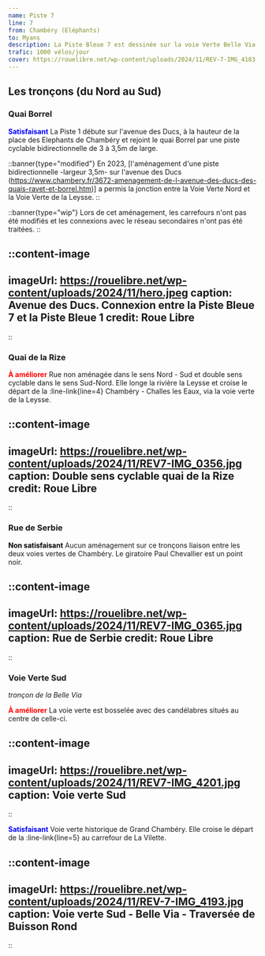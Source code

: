 ```yaml
---
name: Piste 7
line: 7
from: Chambéry (Eléphants) 
to: Myans
description: La Piste Bleue 7 est dessinée sur la voie Verte Belle Via (ex V63) et permet de relier Chambéry à Saint Baldoph sur le territoire de Grand Chambéry, puis de poursuivre vers Myans puis vers le lac Saint André. A terme elle permettra de connecter Albertville et Grenoble à vélo (projet).
trafic: 1000 vélos/jour
cover: https://rouelibre.net/wp-content/uploads/2024/11/REV-7-IMG_4183.jpg
---
```


## Les tronçons (du Nord au Sud)

### Quai Borrel

<span style="color:blue;font-weight:bold">Satisfaisant</span> La Piste 1 débute sur l'avenue des Ducs, à la hauteur de la place des Elephants de Chambéry et rejoint le quai Borrel par une piste cyclable bidirectionnelle de 3 à 3,5m de large.

::banner{type="modified"}
En 2023, [l'aménagement d'une piste bidirectionnelle -largeur 3,5m- sur l'avenue des Ducs (https://www.chambery.fr/3672-amenagement-de-l-avenue-des-ducs-des-quais-ravet-et-borrel.htm)] a permis la jonction entre la Voie Verte Nord et la Voie Verte de la Leysse.
::

::banner{type="wip"}
Lors de cet aménagement, les carrefours n'ont pas été modifiés et les connexions avec le réseau secondaires n'ont pas été traitées.
::

::content-image
---
imageUrl: https://rouelibre.net/wp-content/uploads/2024/11/hero.jpeg
caption: Avenue des Ducs. Connexion entre la Piste Bleue 7 et la Piste Bleue 1
credit: Roue Libre
---
::


### Quai de la Rize

<span style="color:red;font-weight:bold">À améliorer</span> Rue non aménagée dans le sens Nord - Sud et double sens cyclable dans le sens Sud-Nord. Elle longe  la rivière la Leysse et croise le départ de la :line-link{line=4} Chambéry - Challes les Eaux, via la voie verte de la Leysse.

::content-image
---
imageUrl: https://rouelibre.net/wp-content/uploads/2024/11/REV7-IMG_0356.jpg
caption: Double sens cyclable quai de la Rize
credit: Roue Libre
---
::

### Rue de Serbie
<span style="color:black;font-weight:bold">Non satisfaisant</span> Aucun aménagement sur ce tronçons liaison entre les deux voies vertes de Chambéry. Le giratoire Paul Chevallier est un point noir.

::content-image
---
imageUrl: https://rouelibre.net/wp-content/uploads/2024/11/REV7-IMG_0365.jpg
caption: Rue de Serbie
credit: Roue Libre
---
::

### Voie Verte Sud
*tronçon de la Belle Via*

<span style="color:red;font-weight:bold">À améliorer</span> La voie verte est bosselée avec des candélabres situés au centre de celle-ci.

::content-image
---
imageUrl: https://rouelibre.net/wp-content/uploads/2024/11/REV7-IMG_4201.jpg
caption: Voie verte Sud
---
::

<span style="color:blue;font-weight:bold">Satisfaisant</span> Voie verte historique de Grand Chambéry. Elle croise le départ de la :line-link{line=5} au carrefour de La Vilette.

::content-image
---
imageUrl: https://rouelibre.net/wp-content/uploads/2024/11/REV-7-IMG_4193.jpg
caption: Voie verte Sud - Belle Via - Traversée de Buisson Rond
---
::
